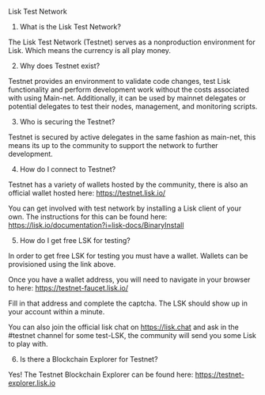 Lisk Test Network

1. What is the Lisk Test Network?

The Lisk Test Network (Testnet) serves as a nonproduction environment for Lisk. Which means the currency is all play money.

2. Why does Testnet exist?

Testnet provides an environment to validate code changes, test Lisk functionality and perform development work without the costs associated with using Main-net. Additionally, it can be used by mainnet delegates or potential delegates to test their nodes, management, and monitoring scripts.

3. Who is securing the Testnet?

Testnet is secured by active delegates in the same fashion as main-net, this means its up to the community to support the network to further development.

4. How do I connect to Testnet?

Testnet has a variety of wallets hosted by the community, there is also an official wallet hosted here: https://testnet.lisk.io/

You can get involved with test network by installing a Lisk client of your own. The instructions for this can be found here: https://lisk.io/documentation?i=lisk-docs/BinaryInstall

5. How do I get free LSK for testing?

In order to get free LSK for testing you must have a wallet. Wallets can be provisioned using the link above.

Once you have a wallet address, you will need to navigate in your browser to here: https://testnet-faucet.lisk.io/

Fill in that address and complete the captcha. The LSK should show up in your account within a minute.

You can also join the official lisk chat on https://lisk.chat and ask in the #testnet channel for some test-LSK, the community will send you some Lisk to play with.

6. Is there a Blockchain Explorer for Testnet?

Yes! The Testnet Blockchain Explorer can be found here: https://testnet-explorer.lisk.io
